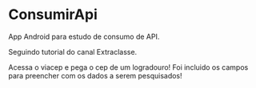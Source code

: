 # ConsumirApi
App Android para estudo de consumo de API. 
<p> Seguindo tutorial do canal Extraclasse.
<p> Acessa o viacep e pega o cep de um logradouro!
Foi incluido os campos para preencher com os dados a serem pesquisados!
</P>

 
